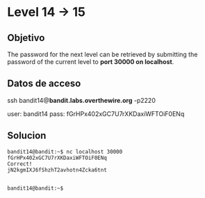 # Level 14 -> 15

## Objetivo
The password for the next level can be retrieved by submitting the password of the current level to **port 30000 on localhost**.

## Datos de acceso
ssh bandit14@**bandit.labs.overthewire.org** -p2220

user: bandit14
pass: fGrHPx402xGC7U7rXKDaxiWFTOiF0ENq

## Solucion 
```console
bandit14@bandit:~$ nc localhost 30000
fGrHPx402xGC7U7rXKDaxiWFTOiF0ENq
Correct!
jN2kgmIXJ6fShzhT2avhotn4Zcka6tnt


bandit14@bandit:~$ 
```